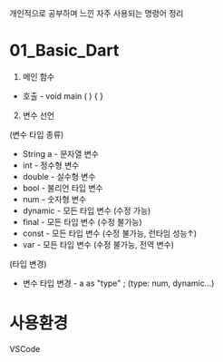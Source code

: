 개인적으로 공부하며 느낀 자주 사용되는 명령어 정리

# 01_Basic_Dart

1. 메인 함수 
- 호출 - void main ( ) { }

2. 변수 선언

(변수 타입 종류)
- String a - 문자열 변수
- int - 정수형 변수
- double - 실수형 변수
- bool - 불리언 타입 변수
- num - 숫자형 변수
- dynamic - 모든 타입 변수 (수정 가능)
- final - 모든 타입 변수 (수정 불가능)
- const - 모든 타입 변수 (수정 불가능, 런타임 성능↑)
- var - 모든 타입 변수 (수정 불가능, 전역 변수)

(타입 변경)
- 변수 타입 변경 - a as "type" ; (type: num, dynamic...)



# 사용환경
VSCode
